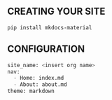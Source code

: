 ## **CREATING YOUR SITE**
```
pip install mkdocs-material
```
## **CONFIGURATION**
```py
site_name: <insert org name>
nav:
  - Home: index.md
  - About: about.md
theme: markdown
 

```
